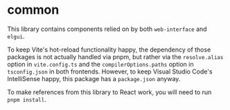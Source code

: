 # common

This library contains components relied on by both `web-interface` and `elgui`.

To keep Vite's hot-reload functionality happy, the dependency of those packages is not actually handled via pnpm, but rather via the `resolve.alias` option in `vite.config.ts` and the `compilerOptions.paths` option in `tsconfig.json` in both frontends. However, to keep Visual Studio Code's IntelliSense happy, this package has a `package.json` anyway.

To make references from this library to React work, you will need to run `pnpm install`.
